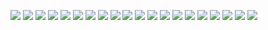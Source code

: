 ![](https://i.imgur.com/LlJw8kM.png)
![](https://i.imgur.com/EfCVQnP.png)
![](https://i.imgur.com/TtOsN5d.png)
![](https://i.imgur.com/TZbBACZ.png)
![](https://i.imgur.com/SNhhahI.png)
![](https://i.imgur.com/EkJzYGA.png)
![](https://i.imgur.com/n6P1WCp.png)
![](https://i.imgur.com/8d31H0V.png)
![](https://i.imgur.com/1QxaIZF.png)
![](https://i.imgur.com/XNr3jXA.png)
![](https://i.imgur.com/dRwBYCW.png)
![](https://i.imgur.com/li3WGbd.png)
![](https://i.imgur.com/oX2fxoz.png)
![](https://i.imgur.com/7QjWK3I.png)
![](https://i.imgur.com/bYMIgE6.png)
![](https://i.imgur.com/BB7fEml.png)
![](https://i.imgur.com/phr9FW9.png)
![](https://i.imgur.com/CDfrZv5.png)
![](https://i.imgur.com/e0spN91.png)
![](https://i.imgur.com/Rfuw15N.png)
